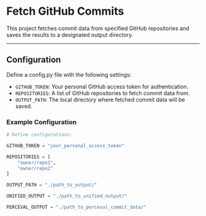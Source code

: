 # Fetch GitHub Commits

This project fetches commit data from specified GitHub repositories and saves the results to a designated output directory. 

---

## Configuration

Define a config.py file with the following settings:

- `GITHUB_TOKEN`: Your personal GitHub access token for authentication.
- `REPOSITORIES`: A list of GitHub repositories to fetch commit data from.
- `OUTPUT_PATH`: The local directory where fetched commit data will be saved.

### Example Configuration

```config.py
# Define configurations:

GITHUB_TOKEN = "your_personal_access_token"

REPOSITORIES = [
    "owner/repo1",
    "owner/repo2"
]

OUTPUT_PATH = "./path_to_output/"

UNIFIED_OUTPUT = "./path_to_unified_output/"

PERCEVAL_OUTPUT = "./path_to_perceval_commit_data/"
